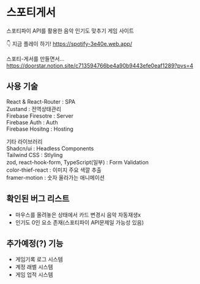 # 스포티게서

스포티파이 API를 활용한 음악 인기도 맞추기 게임 사이트

👇 지금 플레이 하기!
https://spotify-3e40e.web.app/

스포티-게서를 만들면서...
https://doorstar.notion.site/c713594766be4a90b9443efe0eaf1289?pvs=4

## 사용 기술
React & React-Router : SPA  
Zustand : 전역상태관리  
Firebase Firesotre : Server  
Firebase Auth : Auth  
Firebase Hositng : Hosting  

기타 라이브러리  
Shadcn/ui : Headless Components  
Tailwind CSS : Stlyling  
zod, react-hook-form, TypeScript(일부) : Form Validation  
color-thief-react : 이미지 주요 색깔 추출  
framer-motion : 숫자 올라가는 애니메이션  

 
## 확인된 버그 리스트
- 마우스를 올려놓은 상태에서 카드 변경시 음악 자동재생x
- 인기도 0인 요소 존재(스포티파이 API문제일 가능성 있음)

## 추가예정(?) 기능
- 게임기록 로그 시스템
- 계정 래벨 시스템
- 게임 업적 시스템
